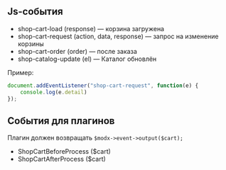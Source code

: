 ## Js-события

* shop-cart-load (response) — корзина загружена
* shop-cart-request (action, data, response) — запрос на изменение корзины
* shop-cart-order (order) — после заказа
* shop-catalog-update (el) — Каталог обновлён

Пример:
```js
document.addEventListener("shop-cart-request", function(e) {
    console.log(e.detail)
});
```

## События для плагинов
Плагин должен возвращать `$modx->event->output($cart);`
* ShopCartBeforeProcess ($cart)
* ShopCartAfterProcess ($cart)
